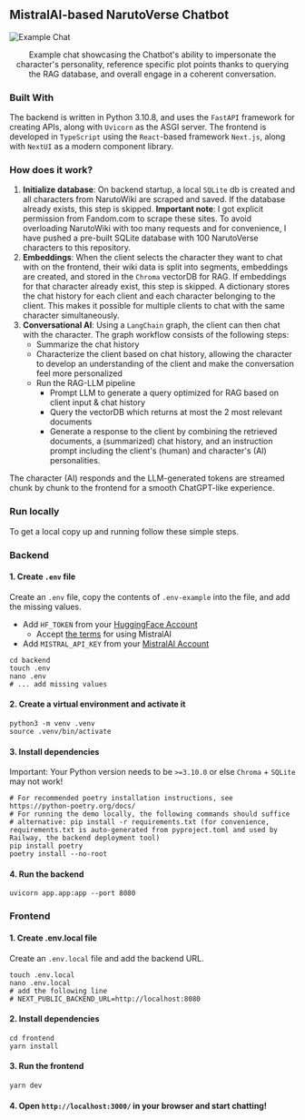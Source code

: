 ## MistralAI-based NarutoVerse Chatbot

![Example Chat](./public/example.gif)
<p align="center">Example chat showcasing the Chatbot's ability to impersonate the character's personality, reference specific plot points
thanks to querying the RAG database, and overall engage in a coherent conversation.</p>


### Built With

The backend is written in Python 3.10.8, and uses the `FastAPI` framework for creating APIs, along
with `Uvicorn` as the ASGI server. The frontend is developed in `TypeScript` using the `React`-based
framework `Next.js`, along with `NextUI` as a modern component library.

### How does it work?

1. **Initialize database**:
   On backend startup, a local `SQLite` db is created and all characters from NarutoWiki are scraped and saved. If the
   database already exists, this step is skipped.
   **Important note**: I got explicit permission from Fandom.com to scrape these sites. To avoid overloading NarutoWiki
   with too many requests and for convenience, I have pushed a pre-built SQLite database with 100 NarutoVerse characters
   to this repository.
2. **Embeddings**:
   When the client selects the character they want to chat with on the frontend, their wiki data is split into segments,
   embeddings are created, and stored in the `Chroma` vectorDB for RAG. If embeddings for that character already exist,
   this step is skipped. A dictionary stores the chat history for each client and each character belonging to the
   client. This makes it possible for multiple clients to chat with the same character simultaneously.
3. **Conversational AI**:
   Using a `LangChain` graph, the client can then chat with the character. The graph workflow consists of the following
   steps:
    - Summarize the chat history
    - Characterize the client based on chat history, allowing the character to develop an understanding of the client
      and make the conversation feel more personalized
    - Run the RAG-LLM pipeline
        - Prompt LLM to generate a query optimized for RAG based on client input & chat history
        - Query the vectorDB which returns at most the 2 most relevant documents
        - Generate a response to the client by combining the retrieved documents, a (summarized) chat history, and an
          instruction prompt including the client's (human) and character's (AI) personalities.

The character (AI) responds and the LLM-generated tokens are streamed chunk by chunk to the frontend for a smooth
ChatGPT-like experience.

### Run locally

To get a local copy up and running follow these simple steps.

### Backend

#### 1. Create `.env` file

Create an `.env` file, copy the contents of `.env-example` into the file, and add the missing values.

- Add `HF_TOKEN` from your [HuggingFace Account](https://huggingface.co/settings/tokens)
    - Accept [the terms](https://huggingface.co/mistralai/Mixtral-8x7B-v0.1) for using MistralAI
- Add `MISTRAL_API_KEY` from your [MistralAI Account](https://console.mistral.ai/api-keys/)

```shell
cd backend
touch .env
nano .env 
# ... add missing values
```

#### 2. Create a virtual environment and activate it

```shell
python3 -m venv .venv 
source .venv/bin/activate
```

#### 3. Install dependencies

Important: Your Python version needs to be `>=3.10.0` or else `Chroma` + `SQLite` may not work!

```shell
# For recommended poetry installation instructions, see https://python-poetry.org/docs/
# For running the demo locally, the following commands should suffice
# alternative: pip install -r requirements.txt (for convenience, requirements.txt is auto-generated from pyproject.toml and used by Railway, the backend deployment tool)
pip install poetry
poetry install --no-root
```

#### 4. Run the backend

```shell
uvicorn app.app:app --port 8080
```

### Frontend

#### 1. Create .env.local file

Create an `.env.local` file and add the backend URL.

```shell
touch .env.local
nano .env.local
# add the following line
# NEXT_PUBLIC_BACKEND_URL=http://localhost:8080
```

#### 2. Install dependencies

```shell
cd frontend
yarn install
```

#### 3. Run the frontend

```shell
yarn dev
```

#### 4. Open `http://localhost:3000/` in your browser and start chatting!
